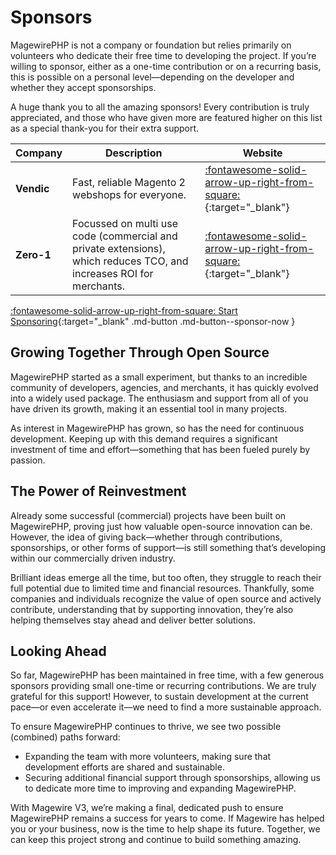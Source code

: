 # Sponsors

MagewirePHP is not a company or foundation but relies primarily on volunteers who dedicate their free time to
developing the project. If you’re willing to sponsor, either as a one-time contribution or on a recurring basis,
this is possible on a personal level—depending on the developer and whether they accept sponsorships.

A huge thank you to all the amazing sponsors! Every contribution is truly appreciated, and those who have given more are featured higher on this list as a special thank-you for their extra support.

| Company    | Description                                                                                                         | Website                                                                                                                                                   |
|------------|---------------------------------------------------------------------------------------------------------------------|-----------------------------------------------------------------------------------------------------------------------------------------------------------|
| **Vendic** | Fast, reliable Magento 2 webshops for everyone.                                                                     | [:fontawesome-solid-arrow-up-right-from-square:](https://vendic.nl/?ref=magewire-documentation&page-uri=getting-started_sponsors){:target="_blank"}       |
| **Zero-1** | Focussed on multi use code (commercial and private extensions), which reduces TCO, and increases ROI for merchants. | [:fontawesome-solid-arrow-up-right-from-square:](https://www.zero1.co.uk/?ref=magewire-documentation&page-uri=getting-started_sponsors){:target="_blank"} |

[:fontawesome-solid-arrow-up-right-from-square: Start Sponsoring](https://github.com/sponsors/wpoortman){:target="_blank" .md-button .md-button--sponsor-now }

## Growing Together Through Open Source

MagewirePHP started as a small experiment, but thanks to an incredible community of developers, agencies, and merchants, it has quickly evolved into a widely used package. The enthusiasm and support from all of you have driven its growth, making it an essential tool in many projects.

As interest in MagewirePHP has grown, so has the need for continuous development. Keeping up with this demand requires a significant investment of time and effort—something that has been fueled purely by passion.

## The Power of Reinvestment
Already some successful (commercial) projects have been built on MagewirePHP, proving just how valuable open-source innovation can be. However, the idea of giving back—whether through contributions, sponsorships, or other forms of support—is still something that’s developing within our commercially driven industry.

Brilliant ideas emerge all the time, but too often, they struggle to reach their full potential due to limited time and financial resources. Thankfully, some companies and individuals recognize the value of open source and actively contribute, understanding that by supporting innovation, they’re also helping themselves stay ahead and deliver better solutions.

## Looking Ahead
So far, MagewirePHP has been maintained in free time, with a few generous sponsors providing small one-time or recurring contributions. We are truly grateful for this support! However, to sustain development at the current pace—or even accelerate it—we need to find a more sustainable approach.

To ensure MagewirePHP continues to thrive, we see two possible (combined) paths forward:

- Expanding the team with more volunteers, making sure that development efforts are shared and sustainable.
- Securing additional financial support through sponsorships, allowing us to dedicate more time to improving and expanding MagewirePHP.

With Magewire V3, we’re making a final, dedicated push to ensure MagewirePHP remains a success for years to come. If Magewire has helped you or your business, now is the time to help shape its future. Together, we can keep this project strong and continue to build something amazing.
